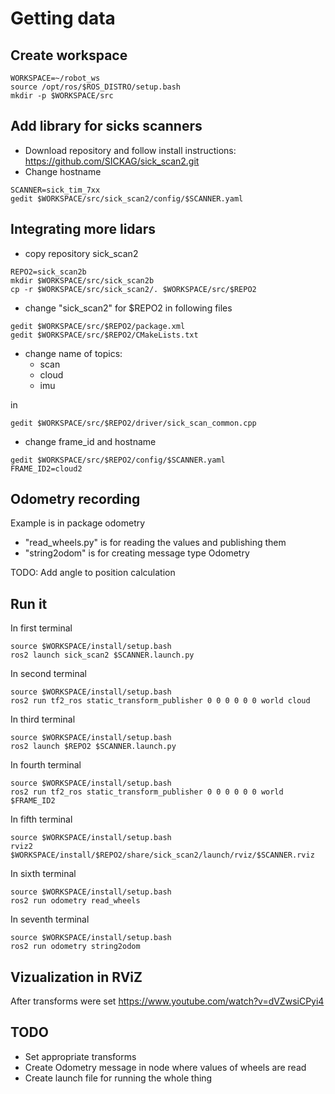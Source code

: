 # Getting data
## Create workspace

``` 
WORKSPACE=~/robot_ws
source /opt/ros/$ROS_DISTRO/setup.bash
mkdir -p $WORKSPACE/src
```


## Add library for sicks scanners

- Download repository and follow install instructions: https://github.com/SICKAG/sick_scan2.git
- Change hostname

``` 
SCANNER=sick_tim_7xx
gedit $WORKSPACE/src/sick_scan2/config/$SCANNER.yaml
```

## Integrating more lidars
- copy repository sick_scan2
```
REPO2=sick_scan2b
mkdir $WORKSPACE/src/sick_scan2b
cp -r $WORKSPACE/src/sick_scan2/. $WORKSPACE/src/$REPO2
```

- change "sick_scan2" for $REPO2 in following files
```
gedit $WORKSPACE/src/$REPO2/package.xml
gedit $WORKSPACE/src/$REPO2/CMakeLists.txt
```

- change name of topics:
    - scan
    - cloud
    - imu
   
in

``` 
gedit $WORKSPACE/src/$REPO2/driver/sick_scan_common.cpp
```

- change frame_id and hostname
```
gedit $WORKSPACE/src/$REPO2/config/$SCANNER.yaml
FRAME_ID2=cloud2
```

## Odometry recording  

Example is in package odometry
- "read_wheels.py" is for reading the values and publishing them
- "string2odom" is for creating message type Odometry

TODO: Add angle to position calculation
  
## Run it
In first terminal
```
source $WORKSPACE/install/setup.bash
ros2 launch sick_scan2 $SCANNER.launch.py
```
In second terminal
```
source $WORKSPACE/install/setup.bash
ros2 run tf2_ros static_transform_publisher 0 0 0 0 0 0 world cloud
```
In third terminal
```
source $WORKSPACE/install/setup.bash
ros2 launch $REPO2 $SCANNER.launch.py
```
In fourth terminal
```
source $WORKSPACE/install/setup.bash
ros2 run tf2_ros static_transform_publisher 0 0 0 0 0 0 world $FRAME_ID2
```
In fifth terminal
```
source $WORKSPACE/install/setup.bash
rviz2 $WORKSPACE/install/$REPO2/share/sick_scan2/launch/rviz/$SCANNER.rviz
```


In sixth terminal
```
source $WORKSPACE/install/setup.bash
ros2 run odometry read_wheels
```

In seventh terminal
```
source $WORKSPACE/install/setup.bash
ros2 run odometry string2odom
```


## Vizualization in RViZ
After transforms were set
https://www.youtube.com/watch?v=dVZwsiCPyi4

## TODO
- Set appropriate transforms
- Create Odometry message in node where values of wheels are read
- Create launch file for running the whole thing

